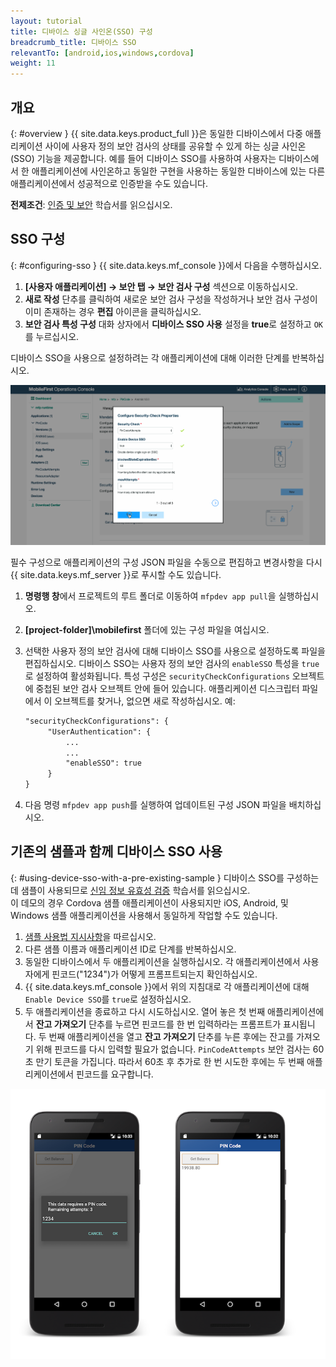 ```yaml
---
layout: tutorial
title: 디바이스 싱글 사인온(SSO) 구성
breadcrumb_title: 디바이스 SSO
relevantTo: [android,ios,windows,cordova]
weight: 11
---
```

<!-- NLS_CHARSET=UTF-8 -->
## 개요
{: #overview }
{{ site.data.keys.product_full }}은 동일한 디바이스에서 다중 애플리케이션 사이에 사용자 정의 보안 검사의 상태를 공유할 수 있게 하는 싱글 사인온(SSO) 기능을 제공합니다. 예를 들어 디바이스 SSO를 사용하여 사용자는 디바이스에서 한 애플리케이션에 사인온하고 동일한 구현을 사용하는 동일한 디바이스에 있는 다른 애플리케이션에서 성공적으로 인증받을 수도 있습니다. 

**전제조건**: [인증 및 보안](../) 학습서를 읽으십시오.

## SSO 구성
{: #configuring-sso }
{{ site.data.keys.mf_console }}에서 다음을 수행하십시오. 

1. **[사용자 애플리케이션] → 보안 탭 → 보안 검사 구성** 섹션으로 이동하십시오. 
2. **새로 작성** 단추를 클릭하여 새로운 보안 검사 구성을 작성하거나 보안 검사 구성이 이미 존재하는 경우 **편집** 아이콘을 클릭하십시오. 
3. **보안 검사 특성 구성** 대화 상자에서 **디바이스 SSO 사용** 설정을 **true**로 설정하고 `OK`를 누르십시오. 

디바이스 SSO을 사용으로 설정하려는 각 애플리케이션에 대해 이러한 단계를 반복하십시오.

<img class="gifplayer" alt="{{ site.data.keys.mf_console }}에서 디바이스 SSO 구성" src="enable-device-sso.png"/>

필수 구성으로 애플리케이션의 구성 JSON 파일을 수동으로 편집하고 변경사항을 다시 {{ site.data.keys.mf_server }}로 푸시할 수도 있습니다. 

1. **명령행 창**에서 프로젝트의 루트 폴더로 이동하여 `mfpdev app pull`을 실행하십시오. 
2. **[project-folder]\mobilefirst** 폴더에 있는 구성 파일을 여십시오. 
3. 선택한 사용자 정의 보안 검사에 대해 디바이스 SSO를 사용으로 설정하도록 파일을 편집하십시오. 디바이스 SSO는 사용자 정의 보안 검사의 `enableSSO` 특성을 `true`로 설정하여 활성화됩니다. 특성 구성은 `securityCheckConfigurations` 오브젝트에 중첩된 보안 검사 오브젝트 안에 들어 있습니다. 애플리케이션 디스크립터 파일에서 이 오브젝트를 찾거나, 없으면 새로 작성하십시오. 예: 

   ```xml
   "securityCheckConfigurations": {
        "UserAuthentication": {
            ...
            ...
            "enableSSO": true
        }
   }
   ```
   
4. 다음 명령 `mfpdev app push`를 실행하여 업데이트된 구성 JSON 파일을 배치하십시오. 

## 기존의 샘플과 함께 디바이스 SSO 사용
{: #using-device-sso-with-a-pre-existing-sample }
디바이스 SSO를 구성하는 데 샘플이 사용되므로 [신임 정보 유효성 검증](../credentials-validation/) 학습서를 읽으십시오.   
이 데모의 경우 Cordova 샘플 애플리케이션이 사용되지만 iOS, Android, 및 Windows 샘플 애플리케이션을 사용해서 동일하게 작업할 수도 있습니다.

1. [샘플 사용법 지시사항](../credentials-validation/javascript/#sample-usage)을 따르십시오.
2. 다른 샘플 이름과 애플리케이션 ID로 단계를 반복하십시오. 
3. 동일한 디바이스에서 두 애플리케이션을 실행하십시오. 각 애플리케이션에서 사용자에게 핀코드("1234")가 어떻게 프롬프트되는지 확인하십시오. 
4. {{ site.data.keys.mf_console }}에서 위의 지침대로 각 애플리케이션에 대해 `Enable Device SSO`를 `true`로 설정하십시오. 
5. 두 애플리케이션을 종료하고 다시 시도하십시오. 열어 놓은 첫 번째 애플리케이션에서 **잔고 가져오기** 단추를 누르면 핀코드를 한 번 입력하라는 프롬프트가 표시됩니다. 두 번째 애플리케이션을 열고 **잔고 가져오기** 단추를 누른 후에는 잔고를 가져오기 위해 핀코드를 다시 입력할 필요가 없습니다.
`PinCodeAttempts` 보안 검사는 60초 만기 토큰을 가집니다. 따라서 60초 후 추가로 한 번 시도한 후에는 두 번째 애플리케이션에서 핀코드를 요구합니다. 

![핀코드 cordova 샘플 애플리케이션](pincode-attempts-cordova.png)
